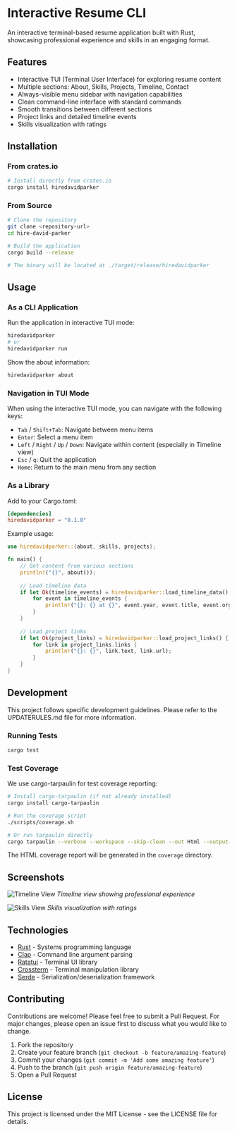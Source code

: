 # Interactive Resume CLI

An interactive terminal-based resume application built with Rust, showcasing professional experience and skills in an engaging format.

## Features

- Interactive TUI (Terminal User Interface) for exploring resume content
- Multiple sections: About, Skills, Projects, Timeline, Contact
- Always-visible menu sidebar with navigation capabilities
- Clean command-line interface with standard commands
- Smooth transitions between different sections
- Project links and detailed timeline events
- Skills visualization with ratings

## Installation

### From crates.io

```bash
# Install directly from crates.io
cargo install hiredavidparker
```

### From Source

```bash
# Clone the repository
git clone <repository-url>
cd hire-david-parker

# Build the application
cargo build --release

# The binary will be located at ./target/release/hiredavidparker
```

## Usage

### As a CLI Application

Run the application in interactive TUI mode:

```bash
hiredavidparker
# or
hiredavidparker run
```

Show the about information:

```bash
hiredavidparker about
```

### Navigation in TUI Mode

When using the interactive TUI mode, you can navigate with the following keys:

- `Tab` / `Shift+Tab`: Navigate between menu items
- `Enter`: Select a menu item
- `Left` / `Right` / `Up` / `Down`: Navigate within content (especially in Timeline view)
- `Esc` / `q`: Quit the application
- `Home`: Return to the main menu from any section

### As a Library

Add to your Cargo.toml:

```toml
[dependencies]
hiredavidparker = "0.1.0"
```

Example usage:

```rust
use hiredavidparker::{about, skills, projects};

fn main() {
    // Get content from various sections
    println!("{}", about());
    
    // Load timeline data
    if let Ok(timeline_events) = hiredavidparker::load_timeline_data() {
        for event in timeline_events {
            println!("{}: {} at {}", event.year, event.title, event.organization);
        }
    }
    
    // Load project links
    if let Ok(project_links) = hiredavidparker::load_project_links() {
        for link in project_links.links {
            println!("{}: {}", link.text, link.url);
        }
    }
}
```

## Development

This project follows specific development guidelines. Please refer to the UPDATERULES.md file for more information.

### Running Tests

```bash
cargo test
```

### Test Coverage

We use cargo-tarpaulin for test coverage reporting:

```bash
# Install cargo-tarpaulin (if not already installed)
cargo install cargo-tarpaulin

# Run the coverage script
./scripts/coverage.sh

# Or run tarpaulin directly
cargo tarpaulin --verbose --workspace --skip-clean --out Html --output-dir coverage
```

The HTML coverage report will be generated in the `coverage` directory.

## Screenshots

![Timeline View](https://example.com/timeline-screenshot.png)
*Timeline view showing professional experience*

![Skills View](https://example.com/skills-screenshot.png)
*Skills visualization with ratings*

## Technologies

- [Rust](https://www.rust-lang.org/) - Systems programming language
- [Clap](https://github.com/clap-rs/clap) - Command line argument parsing
- [Ratatui](https://github.com/ratatui-org/ratatui) - Terminal UI library
- [Crossterm](https://github.com/crossterm-rs/crossterm) - Terminal manipulation library
- [Serde](https://serde.rs/) - Serialization/deserialization framework

## Contributing

Contributions are welcome! Please feel free to submit a Pull Request. For major changes, please open an issue first to discuss what you would like to change.

1. Fork the repository
2. Create your feature branch (`git checkout -b feature/amazing-feature`)
3. Commit your changes (`git commit -m 'Add some amazing feature'`)
4. Push to the branch (`git push origin feature/amazing-feature`)
5. Open a Pull Request

## License

This project is licensed under the MIT License - see the LICENSE file for details.